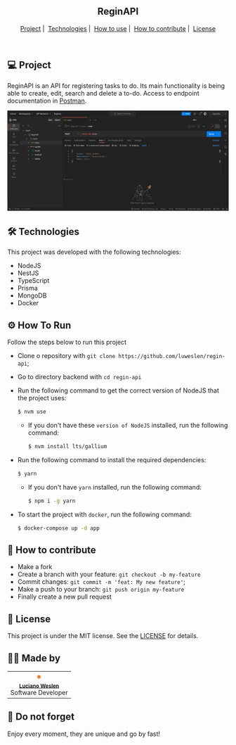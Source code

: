 <!-- <h1 align="center">
  <img alt="NLW Heat" title="NLW Heat" src=".github/assets/logo.svg" width="120px" />
</h1> -->

<h2 align="center">
  <b>ReginAPI</b>
</h2>

<p align="center">
  <a href="#-project">Project</a>&nbsp;|&nbsp;
  <a href="#-technologies">Technologies</a>&nbsp;|&nbsp;
  <a href="#-how-to-use">How to use</a>&nbsp;|&nbsp;
  <a href="#-how-to-contribute">How to contribute</a>&nbsp;|&nbsp;
  <a href="#-license">License</a>
</p>

<br />

<a id="-project"></a>

## 💻 **Project**

ReginAPI is an API for registering tasks to do. Its main functionality is being able to create, edit, search and delete a to-do. Access to endpoint documentation in [Postman](https://www.postman.com/joint-operations-observer-60140880/workspace/ifpr/collection/23937764-b3daf628-90a9-4d18-bd20-01c847d57248?action=share&creator=23937764).


<img alt="Preview" title="Preview" src=".github/assets/preview.png" />

<a id="-technologies"></a>

## 🛠️ **Technologies**

This project was developed with the following technologies:

- NodeJS
- NestJS
- TypeScript
- Prisma
- MongoDB
- Docker

<a id="-how-to-use"></a>

## ⚙️ **How To Run**

Follow the steps below to run this project

- Clone o repository with `git clone https://github.com/luweslen/regin-api`;
- Go to directory backend with `cd regin-api`
- Run the following command to get the correct version of NodeJS that the project uses:
  ```bash
  $ nvm use
  ```

  - If you don't have these `version of NodeJS` installed, run the following command:
    ```bash
    $ nvm install lts/gallium
    ```
- Run the following command to install the required dependencies:
  ```bash
  $ yarn
  ```
  - If you don't have `yarn` installed, run the following command:
    ```bash
    $ npm i -g yarn
    ```

- To start the project with `docker`, run the following command:
  ```bash
  $ docker-compose up -d app
  ```

<a id="-how-to-contribute"></a>

## 🤔 **How to contribute**

- Make a fork
- Create a branch with your feature: `git checkout -b my-feature`
- Commit changes: `git commit -m 'feat: My new feature'`;
- Make a push to your branch: `git push origin my-feature`
- Finally create a new pull request

<a id="-license"></a>

## 📝 **License**

This project is under the MIT license. See the [LICENSE](https://github.com/luweslen/regin-api/LICENSE) for details.

## 👨‍💻 **Made by**

<table>
  <tr>
    <td align="center"><img style="border-radius: 50%; border: 4px solid #FA8334" src="https://avatars3.githubusercontent.com/u/36344130?s=460&u=8f38afb60832d4576570ab1672894ac935e65db6&v=4" width="100px;" alt=""/><br /><sub><b><a href="https://linkedin.com/in/luweslen" title="Luciano Weslen">Luciano Weslen</a></b></sub><br/>Software Developer</td>
  </tr>
</table>

## 🤔 **Do not forget**

Enjoy every moment, they are unique and go by fast!
